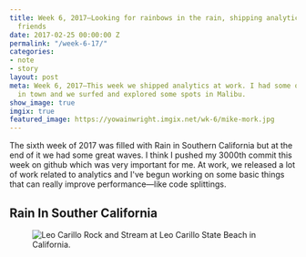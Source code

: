 ```yaml
---
title: Week 6, 2017—Looking for rainbows in the rain, shipping analytics and best
  friends
date: 2017-02-25 00:00:00 Z
permalink: "/week-6-17/"
categories:
- note
- story
layout: post
meta: Week 6, 2017—This week we shipped analytics at work. I had some of my best friends
  in town and we surfed and explored some spots in Malibu.
show_image: true
imgix: true
featured_image: https://yowainwright.imgix.net/wk-6/mike-mork.jpg
---
```


The sixth week of 2017 was filled with Rain in Southern California but at the end of it we had some great waves. I think I pushed my 3000th commit this week on github which was very important for me. At work, we released a lot of work related to analytics and I've begun working on some basic things that can really improve performance—like code splittings. 

## Rain In Souther California

<figure>
  <img src="//yowainwright.imgix.net/wk-5/quintin-jill.jpg?w=800&h=800&crop=focalpoint&auto=format" alt="Leo Carillo Rock and Stream at Leo Carillo State Beach in California." />
</figure>

